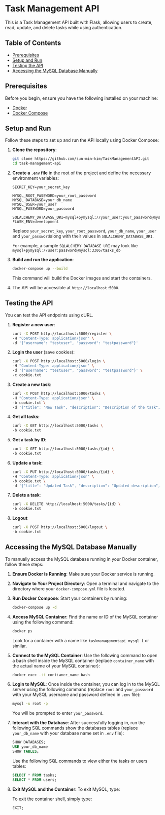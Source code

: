 # Task Management API

This is a Task Management API built with Flask, allowing users to create, read, update, and delete tasks while using authentication. 

## Table of Contents
- [Prerequisites](#prerequisites)
- [Setup and Run](#setup-and-run)
- [Testing the API](#testing-the-api)
- [Accessing the MySQL Database Manually](#accessing-the-mysql-database-manually)

## Prerequisites

Before you begin, ensure you have the following installed on your machine:

- [Docker](https://www.docker.com/get-started) 
- [Docker Compose](https://docs.docker.com/compose/install)

## Setup and Run

Follow these steps to set up and run the API locally using Docker Compose:

1. **Clone the repository**:

   ```bash
   git clone https://github.com/sun-min-kim/TaskManagementAPI.git
   cd task-management-api
   ```

2. **Create a `.env` file** in the root of the project and define the necessary environment variables:

    ```dotenv
    SECRET_KEY=your_secret_key

    MYSQL_ROOT_PASSWORD=your_root_password
    MYSQL_DATABASE=your_db_name
    MYSQL_USER=your_user
    MYSQL_PASSWORD=your_password

    SQLALCHEMY_DATABASE_URI=mysql+pymysql://your_user:your_password@mysql:3306/your_db_name
    FLASK_ENV=development
    ```

    Replace `your_secret_key`, `your_root_password`, `your_db_name`, `your_user` and `your_password`along with their values in `SQLALCHEMY_DATABASE_URI`.

    For example, a sample `SQLALCHEMY_DATABASE_URI` may look like `mysql+pymysql://user:password@mysql:3306/tasks_db`

3. **Build and run the application**:

    ```bash
    docker-compose up --build
    ```
    This command will build the Docker images and start the containers.

4. The API will be accessible at `http://localhost:5000`.

## Testing the API

You can test the API endpoints using cURL.

1. **Register a new user**:

    ```bash
    curl -X POST http://localhost:5000/register \
    -H "Content-Type: application/json" \
    -d '{"username": "testuser", "password": "testpassword"}'
    ```

2. **Login the user** (save cookies):

    ```bash
    curl -X POST http://localhost:5000/login \
    -H "Content-Type: application/json" \
    -d '{"username": "testuser", "password": "testpassword"}' \
    -c cookie.txt
    ```

3. **Create a new task**:

    ```bash
    curl -X POST http://localhost:5000/tasks \
    -H "Content-Type: application/json" \
    -b cookie.txt \
    -d '{"title": "New Task", "description": "Description of the task", "dueDate": "2025-01-26T12:00:00", "status": "pending"}'
    ```

4. **Get all tasks**:

    ```bash
    curl -X GET http://localhost:5000/tasks \
    -b cookie.txt
    ```

5. **Get a task by ID**:

    ```bash
    curl -X GET http://localhost:5000/tasks/{id} \
    -b cookie.txt
    ```

6. **Update a task**:

    ```bash
    curl -X PUT http://localhost:5000/tasks/{id} \
    -H "Content-Type: application/json" \
    -b cookie.txt \
    -d '{"title": "Updated Task", "description": "Updated description", "dueDate": "2025-01-30T12:00:00", "status": "in-progress"}'
    ```

7. **Delete a task**:

    ```bash
    curl -X DELETE http://localhost:5000/tasks/{id} \
    -b cookie.txt
    ```

8. **Logout**:

    ```bash
    curl -X POST http://localhost:5000/logout \
    -b cookie.txt
    ```

## Accessing the MySQL Database Manually

To manually access the MySQL database running in your Docker container, follow these steps:

1. **Ensure Docker is Running**: Make sure your Docker service is running.

2. **Navigate to Your Project Directory**: Open a terminal and navigate to the directory where your `docker-compose.yml` file is located.

3. **Run Docker Compose**: Start your containers by running:
   
   ```bash
   docker-compose up -d
   ```

4. **Access MySQL Container**: Find the name or ID of the MySQL container using the following command:

    ```bash
    docker ps
    ```

    Look for a container with a name like `taskmanagementapi_mysql_1` or similar.

5. **Connect to the MySQL Container**: Use the following command to open a bash shell inside the MySQL container (replace `container_name` with the actual name of your MySQL container):

    ```bash
    docker exec -it contianer_name bash
    ```

6. **Login to MySQL**: Once inside the container, you can log in to the MySQL server using the following command (replace `root` and `your_password` with your MySQL username and password defined in `.env` file):

    ```bash
    mysql -u root -p
    ```

    You will be prompted to enter `your_password`.

7. **Interact with the Database**: After successfully logging in, run the following SQL commands show the databases tables (replace `your_db_name` with your database name set in `.env` file):

    ```sql
    SHOW DATABASES;
    USE your_db_name
    SHOW TABLES;
    ```

    Use the following SQL commands to view either the tasks or users tables:

    ```sql
    SELECT * FROM tasks;
    SELECT * FROM users;
    ```

8. **Exit MySQL and the Container**: To exit MySQL, type:

    To exit the container shell, simply type:

    ```sql
    EXIT;
    ```
